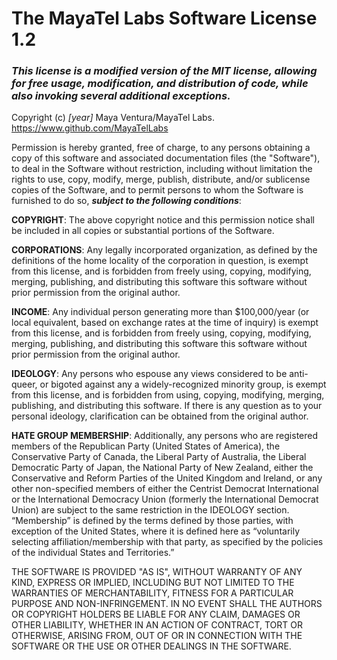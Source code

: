 # The MayaTel Labs Software License 1.2
### *This license is a modified version of the MIT license, allowing for free usage, modification, and distribution of code, while also invoking several additional exceptions.*

Copyright (c) *[year]* Maya Ventura/MayaTel Labs. https://www.github.com/MayaTelLabs

Permission is hereby granted, free of charge, to any persons obtaining a copy of this software and associated documentation files (the "Software"), to deal in the Software without restriction, including without limitation the rights to use, copy, modify, merge, publish, distribute, and/or sublicense copies of the Software, and to permit persons to whom the Software is furnished to do so, ***subject to the following conditions***:

**COPYRIGHT**: The above copyright notice and this permission notice shall be included in all copies or substantial portions of the Software.

**CORPORATIONS**: Any legally incorporated organization, as defined by the definitions of the home locality of the corporation in question, is exempt from this license, and is forbidden from freely using, copying, modifying, merging, publishing, and distributing this software this software without prior permission from the original author.

**INCOME**: Any individual person generating more than $100,000/year (or local equivalent, based on exchange rates at the time of inquiry) is exempt from this license, and is forbidden from freely using, copying, modifying, merging, publishing, and distributing this software this software without prior permission from the original author.

**IDEOLOGY**: Any persons who espouse any views considered to be anti-queer, or bigoted against any a widely-recognized minority group, is exempt from this license, and is forbidden from using, copying, modifying, merging, publishing, and distributing this software. If there is any question as to your personal ideology, clarification can be obtained from the original author. 

**HATE GROUP MEMBERSHIP**: Additionally, any persons who are registered members of the Republican Party (United States of America), the Conservative Party of Canada, the Liberal Party of Australia, the Liberal Democratic Party of Japan, the National Party of New Zealand, either the Conservative and Reform Parties of the United Kingdom and Ireland, or any other non-specified members of either the Centrist Democrat International or the International Democracy Union (formerly the International Democrat Union) are subject to the same restriction in the IDEOLOGY section. “Membership” is defined by the terms defined by those parties, with exception of the United States, where it is defined here as “voluntarily selecting affiliation/membership with that party, as specified by the policies of the individual States and Territories.”

THE SOFTWARE IS PROVIDED "AS IS", WITHOUT WARRANTY OF ANY KIND, EXPRESS OR IMPLIED, INCLUDING BUT NOT LIMITED TO THE WARRANTIES OF MERCHANTABILITY, FITNESS FOR A PARTICULAR PURPOSE AND NON-INFRINGEMENT. IN NO EVENT SHALL THE AUTHORS OR COPYRIGHT HOLDERS BE LIABLE FOR ANY CLAIM, DAMAGES OR OTHER LIABILITY, WHETHER IN AN ACTION OF CONTRACT, TORT OR OTHERWISE, ARISING FROM, OUT OF OR IN CONNECTION WITH THE SOFTWARE OR THE USE OR OTHER DEALINGS IN THE SOFTWARE.

